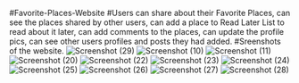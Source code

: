 #Favorite-Places-Website
#Users can share about their Favorite Places, can see the places shared by other users, can add a place to Read Later List to read about it later, can add comments to the places, can update the profile pics, can see other users profiles and posts they had added.
#Sreenshots of the website.
![Screenshot (29)](https://user-images.githubusercontent.com/110914250/187198511-f3d39c71-8159-4815-89a6-e8148752ccfe.png)
![Screenshot (10)](https://user-images.githubusercontent.com/110914250/187198537-706e34cc-4d74-483d-91c6-6a558f46a0c1.png)
![Screenshot (11)](https://user-images.githubusercontent.com/110914250/187198556-824a7648-3031-4a5b-b74e-8015489f83aa.png)
![Screenshot (20)](https://user-images.githubusercontent.com/110914250/187198583-fb52dad5-6190-4924-8eaa-e3fdbb6df6a3.png)
![Screenshot (22)](https://user-images.githubusercontent.com/110914250/187198593-0978dae6-4d56-429b-a84e-8561e74febd0.png)
![Screenshot (23)](https://user-images.githubusercontent.com/110914250/187198605-c51f3cb8-7ad9-4826-92ad-bf863b319418.png)
![Screenshot (24)](https://user-images.githubusercontent.com/110914250/187198617-6a9027ba-bd63-40b9-bc13-c684d00f1d44.png)
![Screenshot (25)](https://user-images.githubusercontent.com/110914250/187198624-f833905a-7065-4bc1-9368-779e8fa9e53d.png)
![Screenshot (26)](https://user-images.githubusercontent.com/110914250/187198649-81ac8e56-1053-4cb5-9423-2e0b0a6cdf23.png)
![Screenshot (27)](https://user-images.githubusercontent.com/110914250/187198668-4c529a65-1b98-411a-b194-e5d5999c011a.png)
![Screenshot (28)](https://user-images.githubusercontent.com/110914250/187198684-47de95ca-a0b8-43ac-8179-bc2a75b7e9f1.png)
